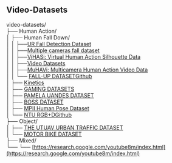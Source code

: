 ## Video-Datasets


video-datasets/<br>
├── Human Action/<br>
│   ├── Human Fall Down/<br>
│   │   ├──[UR Fall Detection Dataset](http://fenix.ur.edu.pl/~mkepski/ds/uf.html)<br>
│   │   ├──[Multiple cameras fall dataset](https://www.iro.umontreal.ca/~labimage/Dataset/)<br>
│   │   ├──[ViHASi: Virtual Human Action Silhouette Data](http://velastin.dynu.com/VIHASI/)<br>
│   │   ├──[Video Datasets](http://videodatasets.org/)<br>
│   │   ├──[MuHAVi: Multicamera Human Action Video Data](http://velastin.dynu.com/MuHAVi-MAS/)<br>
│   │   └── [FALL-UP DATASET](https://sites.google.com/up.edu.mx/har-up/)[Github](https://github.com/jpnm561/HAR-UP)<br>
│   ├── [Kinetics](https://github.com/cvdfoundation/kinetics-dataset)<br>
│   ├── [GAMING DATASETS](http://velastin.dynu.com/G3D/index.html)<br>
│   ├── [PAMELA UANDES DATASET](http://videodatasets.org/PAMELA-UANDES)<br>
│   ├── [BOSS DATASET](http://videodatasets.org/BOSSdata)<br>
│   ├── [MPII Human Pose Dataset](http://human-pose.mpi-inf.mpg.de/)<br>
│   └── [NTU RGB+D](https://rose1.ntu.edu.sg/dataset/actionRecognition/)[Github](https://github.com/shahroudy/NTURGB-D)<br>
├── Object/<br>
│   ├── [THE UTUAV URBAN TRAFFIC DATASET](http://videodatasets.org/UTUAV)<br>
│   └── [MOTOR BIKE DATASET](http://videodatasets.org/UrbanMotorbike)<br>
├── Mixed/<br>
└── └── [https://research.google.com/youtube8m/index.html](https://research.google.com/youtube8m/index.html)<br>
